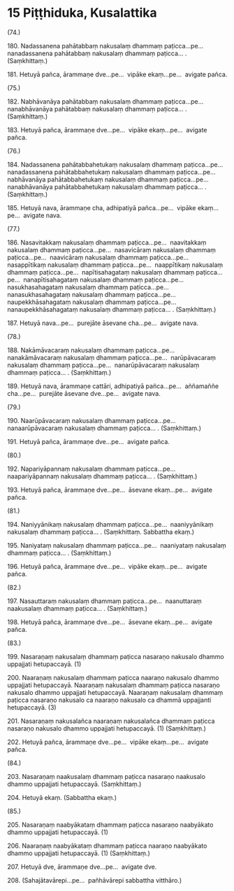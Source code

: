 

# 15 Piṭṭhiduka, Kusalattika


(74.)

180\. Nadassanena pahātabbaṃ nakusalaṃ dhammaṃ paṭicca…pe…  nanadassanena pahātabbaṃ nakusalaṃ dhammaṃ paṭicca… . (Saṃkhittaṃ.)

181\. Hetuyā pañca, ārammaṇe dve…pe…  vipāke ekaṃ…pe…  avigate pañca.

(75.)

182\. Nabhāvanāya pahātabbaṃ nakusalaṃ dhammaṃ paṭicca…pe…  nanabhāvanāya pahātabbaṃ nakusalaṃ dhammaṃ paṭicca… . (Saṃkhittaṃ.)

183\. Hetuyā pañca, ārammaṇe dve…pe…  vipāke ekaṃ…pe…  avigate pañca.

(76.)

184\. Nadassanena pahātabbahetukaṃ nakusalaṃ dhammaṃ paṭicca…pe…  nanadassanena pahātabbahetukaṃ nakusalaṃ dhammaṃ paṭicca…pe…  nabhāvanāya pahātabbahetukaṃ nakusalaṃ dhammaṃ paṭicca…pe…  nanabhāvanāya pahātabbahetukaṃ nakusalaṃ dhammaṃ paṭicca… . (Saṃkhittaṃ.)

185\. Hetuyā nava, ārammaṇe cha, adhipatiyā pañca…pe…  vipāke ekaṃ…pe…  avigate nava.

(77.)

186\. Nasavitakkaṃ nakusalaṃ dhammaṃ paṭicca…pe…  naavitakkaṃ nakusalaṃ dhammaṃ paṭicca…pe…  nasavicāraṃ nakusalaṃ dhammaṃ paṭicca…pe…  naavicāraṃ nakusalaṃ dhammaṃ paṭicca…pe…  nasappītikaṃ nakusalaṃ dhammaṃ paṭicca…pe…  naappītikaṃ nakusalaṃ dhammaṃ paṭicca…pe…  napītisahagataṃ nakusalaṃ dhammaṃ paṭicca…pe…  nanapītisahagataṃ nakusalaṃ dhammaṃ paṭicca…pe…  nasukhasahagataṃ nakusalaṃ dhammaṃ paṭicca…pe…  nanasukhasahagataṃ nakusalaṃ dhammaṃ paṭicca…pe…  naupekkhāsahagataṃ nakusalaṃ dhammaṃ paṭicca…pe…  nanaupekkhāsahagataṃ nakusalaṃ dhammaṃ paṭicca… . (Saṃkhittaṃ.)

187\. Hetuyā nava…pe…  purejāte āsevane cha…pe…  avigate nava.

(78.)

188\. Nakāmāvacaraṃ nakusalaṃ dhammaṃ paṭicca…pe…  nanakāmāvacaraṃ nakusalaṃ dhammaṃ paṭicca…pe…  narūpāvacaraṃ nakusalaṃ dhammaṃ paṭicca…pe…  nanarūpāvacaraṃ nakusalaṃ dhammaṃ paṭicca… . (Saṃkhittaṃ.)

189\. Hetuyā nava, ārammaṇe cattāri, adhipatiyā pañca…pe…  aññamaññe cha…pe…  purejāte āsevane dve…pe…  avigate nava.

(79.)

190\. Naarūpāvacaraṃ nakusalaṃ dhammaṃ paṭicca…pe…  nanaarūpāvacaraṃ nakusalaṃ dhammaṃ paṭicca… . (Saṃkhittaṃ.)

191\. Hetuyā pañca, ārammaṇe dve…pe…  avigate pañca.

(80.)

192\. Napariyāpannaṃ nakusalaṃ dhammaṃ paṭicca…pe…  naapariyāpannaṃ nakusalaṃ dhammaṃ paṭicca… . (Saṃkhittaṃ.)

193\. Hetuyā pañca, ārammaṇe dve…pe…  āsevane ekaṃ…pe…  avigate pañca.

(81.)

194\. Naniyyānikaṃ nakusalaṃ dhammaṃ paṭicca…pe…  naaniyyānikaṃ nakusalaṃ dhammaṃ paṭicca… . (Saṃkhittaṃ. Sabbattha ekaṃ.)

195\. Naniyataṃ nakusalaṃ dhammaṃ paṭicca…pe…  naaniyataṃ nakusalaṃ dhammaṃ paṭicca… . (Saṃkhittaṃ.)

196\. Hetuyā pañca, ārammaṇe dve…pe…  vipāke ekaṃ…pe…  avigate pañca.

(82.)

197\. Nasauttaraṃ nakusalaṃ dhammaṃ paṭicca…pe…  naanuttaraṃ naakusalaṃ dhammaṃ paṭicca… . (Saṃkhittaṃ.)

198\. Hetuyā pañca, ārammaṇe dve…pe…  āsevane ekaṃ…pe…  avigate pañca.

(83.)

199\. Nasaraṇaṃ nakusalaṃ dhammaṃ paṭicca nasaraṇo nakusalo dhammo uppajjati hetupaccayā. (1)

200\. Naaraṇaṃ nakusalaṃ dhammaṃ paṭicca naaraṇo nakusalo dhammo uppajjati hetupaccayā. Naaraṇaṃ nakusalaṃ dhammaṃ paṭicca nasaraṇo nakusalo dhammo uppajjati hetupaccayā. Naaraṇaṃ nakusalaṃ dhammaṃ paṭicca nasaraṇo nakusalo ca naaraṇo nakusalo ca dhammā uppajjanti hetupaccayā. (3)

201\. Nasaraṇaṃ nakusalañca naaraṇaṃ nakusalañca dhammaṃ paṭicca nasaraṇo nakusalo dhammo uppajjati hetupaccayā. (1) (Saṃkhittaṃ.)

202\. Hetuyā pañca, ārammaṇe dve…pe…  vipāke ekaṃ…pe…  avigate pañca.

(84.)

203\. Nasaraṇaṃ naakusalaṃ dhammaṃ paṭicca nasaraṇo naakusalo dhammo uppajjati hetupaccayā. (Saṃkhittaṃ.)

204\. Hetuyā ekaṃ. (Sabbattha ekaṃ.)

(85.)

205\. Nasaraṇaṃ naabyākataṃ dhammaṃ paṭicca nasaraṇo naabyākato dhammo uppajjati hetupaccayā. (1)

206\. Naaraṇaṃ naabyākataṃ dhammaṃ paṭicca naaraṇo naabyākato dhammo uppajjati hetupaccayā. (1) (Saṃkhittaṃ.)

207\. Hetuyā dve, ārammaṇe dve…pe…  avigate dve.

208\. (Sahajātavārepi…pe…  pañhāvārepi sabbattha vitthāro.)




